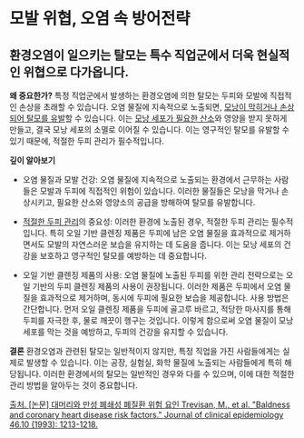 ﻿
# 모발 위협, 오염 속 방어전략

## 환경오염이 일으키는 탈모는 특수 직업군에서 더욱 현실적인 위협으로 다가옵니다.

 

**왜 중요한가?** 
특정 직업군에서 발생하는 환경오염에 의한 탈모는 두피와 모발에 직접적인 손상을 초래할 수 있습니다. 오염 물질에 지속적으로 노출되면, [모낭이 막히거나 손상되어 탈모를 유발](https://frontier-three.vercel.app/kr/m04/m0402/m040203)할 수 있습니다. 이는 [모낭 세포가 필요한 산소](https://frontier-three.vercel.app/kr/m04/m0403/m040303)와 영양을 받지 못하게 만들고, 결국 모낭 세포의 소멸로 이어질 수 있습니다. 이는 영구적인 탈모를 유발할 수 있기 때문에, 적절한 두피 관리가 필수적입니다. 

**깊이 알아보기** 

- 오염 물질과 모발 건강: 오염 물질에 지속적으로 노출되는 환경에서 근무하는 사람들은 모발과 두피에 직접적인 위험이 있습니다. 이러한 물질들은 모낭을 막거나 손상시키고, 필요한 산소와 영양소의 공급을 방해하여 탈모를 유발합니다. 

- [적절한 두피 관리](https://frontier-three.vercel.app/kr/m04/m0401/m040104/m04010403)의 중요성: 이러한 환경에 노출된 경우, 적절한 두피 관리는 필수적입니다. 특히 오일 기반 클렌징 제품은 두피에 남은 오염 물질을 효과적으로 제거하면서도 모발의 자연스러운 보습을 유지하는 데 도움을 줍니다. 이는 모낭 세포의 건강을 보호하고 영구적인 탈모를 예방하는 데 중요합니다. 

- 오일 기반 클렌징 제품의 사용: 오염 물질에 노출된 두피를 위한 관리 전략으로는 오일 기반의 두피 클렌징 제품의 사용이 권장됩니다. 이러한 제품은 두피에서 오염 물질을 효과적으로 제거하며, 동시에 두피에 필요한 보습을 제공합니다. 사용 방법은 간단합니다. 먼저 오일 클렌징 제품을 두피에 골고루 바르고, 적당한 마사지를 통해 두피를 자극한 후, 물로 깨끗이 헹구는 것입니다. 이렇게 함으로써 오염 물질이 모낭 세포를 막는 것을 예방하고, 두피의 건강을 유지할 수 있습니다. 

**결론**
환경오염과 관련된 탈모는 일반적이지 않지만, 특정 직업을 가진 사람들에게는 실제로 발생할 수 있습니다. 이는 공장, 실험실, 화학 물질에 노출되는 사람들에게 특히 해당됩니다. 이러한 환경에서의 탈모는 일반적인 경우와 다를 수 있으며, 이에 대한 적절한 관리 방법을 알아두는 것이 중요합니다.

[출처. \[논문\] 대머리와 만성 폐쇄성 폐질환 위험 요인 Trevisan, M., et al. "Baldness and coronary heart disease risk factors." Journal of clinical epidemiology 46.10 (1993): 1213-1218.](https://frontier-three.vercel.app/kr/m04/m0407/m040723)
<!--stackedit_data:
eyJoaXN0b3J5IjpbLTE5NDgxMzk1NjRdfQ==
-->
